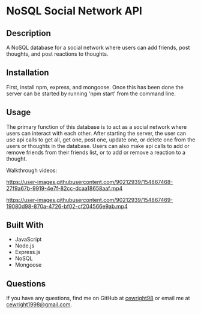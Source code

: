 # NoSQL Social Network API

## Description
A NoSQL database for a social network where users can add friends, post thoughts, and post reactions to thoughts. 

## Installation
First, install npm, express, and mongoose. Once this has been done the server can be started by running 'npm start' from the command line.

## Usage
The primary function of this database is to act as a social network where users can interact with each other. After starting the server, the user can use api calls to get all, get one, post one, update one, or delete one from the users or thoughts in the database. Users can also make api calls to add or remove friends from their friends list, or to add or remove a reaction to a thought.

Walkthrough videos:



https://user-images.githubusercontent.com/90212939/154867468-27f9a67b-9919-4e7f-82cc-dcaa18658aaf.mp4


https://user-images.githubusercontent.com/90212939/154867469-19080d98-870a-4726-bf02-cf204566e9ab.mp4


## Built With
* JavaScript
* Node.js
* Express.js
* NoSQL
* Mongoose

## Questions
If you have any questions, find me on GitHub at [cewright98](https://github.com/cewright98) or email me at cewright1998@gmail.com.
